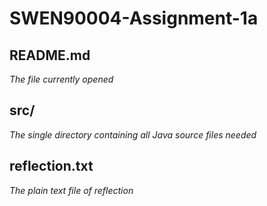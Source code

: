 # SWEN90004-Assignment-1a

## README.md
*The file currently opened*

## src/
*The single directory containing all Java source files needed*

## reflection.txt
*The plain text file of reflection*
